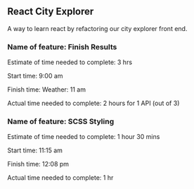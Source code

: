 ## React City Explorer

A way to learn react by refactoring our city explorer front end. 

### Name of feature: Finish Results

Estimate of time needed to complete: 3 hrs

Start time: 9:00 am

Finish time: Weather: 11 am

Actual time needed to complete: 2 hours for 1 API (out of 3)


### Name of feature: SCSS Styling

Estimate of time needed to complete: 1 hour 30 mins

Start time: 11:15 am

Finish time: 12:08 pm

Actual time needed to complete: 1 hr

